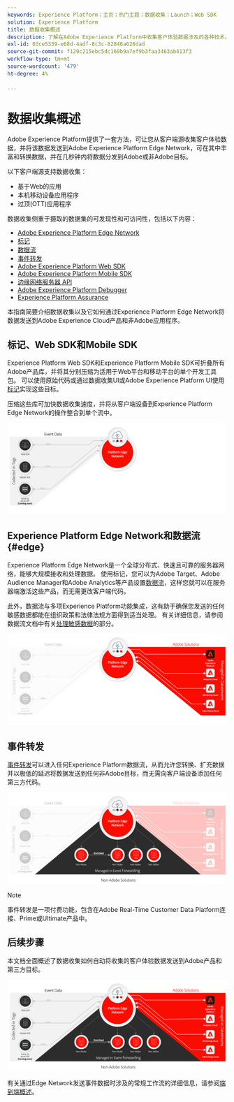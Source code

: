 ```yaml
---
keywords: Experience Platform；主页；热门主题；数据收集；Launch；Web SDK
solution: Experience Platform
title: 数据收集概述
description: 了解在Adobe Experience Platform中收集客户体验数据涉及的各种技术。
exl-id: 03ce5339-e68d-4adf-8c3c-82846a626dad
source-git-commit: f129c215ebc5dc169b9a7ef9b3faa3463ab413f3
workflow-type: tm+mt
source-wordcount: '479'
ht-degree: 4%

---
```


# 数据收集概述

Adobe Experience Platform提供了一套方法，可让您从客户端源收集客户体验数据，并将该数据发送到Adobe Experience Platform Edge Network，可在其中丰富和转换数据，并在几秒钟内将数据分发到Adobe或非Adobe目标。

以下客户端源支持数据收集：

* 基于Web的应用
* 本机移动设备应用程序
* 过顶(OTT)应用程序

数据收集侧重于摄取的数据集的可发现性和可访问性，包括以下内容：

* [Adobe Experience Platform Edge Network](https://experienceleague.adobe.com/docs/web-sdk-learn/tutorials/introduction-to-web-sdk-and-edge-network.html)
* [标记](../tags/home.md)
* [数据流](../datastreams/overview.md)
* [事件转发](../tags/ui/event-forwarding/overview.md)
* [Adobe Experience Platform Web SDK](../web-sdk/home.md)
* [Adobe Experience Platform Mobile SDK](https://developer.adobe.com/client-sdks/documentation/)
* [边缘网络服务器 API](../server-api/overview.md)
* [Adobe Experience Platform Debugger](https://chrome.google.com/webstore/detail/adobe-experience-platform/bfnnokhpnncpkdmbokanobigaccjkpob?hl=en)
* [Experience Platform Assurance](../assurance/home.md)


本指南简要介绍数据收集以及它如何通过Experience Platform Edge Network将数据发送到Adobe Experience Cloud产品和非Adobe应用程序。

## 标记、Web SDK和Mobile SDK

Experience Platform Web SDK和Experience Platform Mobile SDK可折叠所有Adobe产品库，并将其分别压缩为适用于Web平台和移动平台的单个开发工具包。 可以使用原始代码或通过数据收集UI或Adobe Experience Platform UI使用[标记](../tags/home.md)实现这些目标。

压缩这些库可加快数据收集速度，并将从客户端设备到Experience Platform Edge Network的操作整合到单个流中。

![标记， Web SDK， Mobile SDK](./images/home/tags-sdks.png)

## Experience Platform Edge Network和数据流 {#edge}

Experience Platform Edge Network是一个全球分布式、快速且可靠的服务器网络，能够大规模接收和处理数据。 使用标记，您可以为Adobe Target、Adobe Audience Manager和Adobe Analytics等产品设置[数据流](../datastreams/overview.md)，这样您就可以在服务器端激活这些产品，而无需更改客户端代码。

此外，数据流与多项Experience Platform功能集成，这有助于确保您发送的任何敏感数据都能在组织政策和法律法规方面得到适当处理。 有关详细信息，请参阅数据流文档中有关[处理敏感数据](../datastreams/overview.md#sensitive)的部分。

![数据流和Adobe解决方案](./images/home/adobe-solutions.png)

## 事件转发

[事件转发](../tags/ui/event-forwarding/overview.md)可以进入任何Experience Platform数据流，从而允许您转换、扩充数据并以极低的延迟将数据发送到任何非Adobe目标，而无需向客户端设备添加任何第三方代码。

![事件转发](./images/home/event-forwarding.png)

>[!NOTE]
>
>事件转发是一项付费功能，包含在Adobe Real-Time Customer Data Platform连接、Prime或Ultimate产品中。

## 后续步骤

本文档全面概述了数据收集如何自动将收集的客户体验数据发送到Adobe产品和第三方目标。

![数据收集框架](./images/home/collection.png)

有关通过Edge Network发送事件数据时涉及的常规工作流的详细信息，请参阅[端到端概述](./e2e.md)。
